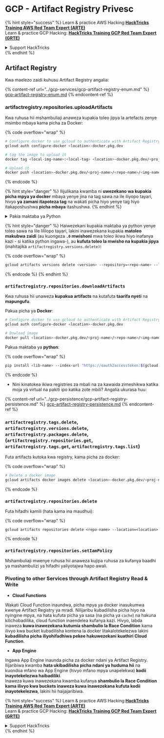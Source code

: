 # GCP - Artifact Registry Privesc

{% hint style="success" %}
Learn & practice AWS Hacking:<img src="../../../.gitbook/assets/image (1).png" alt="" data-size="line">[**HackTricks Training AWS Red Team Expert (ARTE)**](https://training.hacktricks.xyz/courses/arte)<img src="../../../.gitbook/assets/image (1).png" alt="" data-size="line">\
Learn & practice GCP Hacking: <img src="../../../.gitbook/assets/image (2).png" alt="" data-size="line">[**HackTricks Training GCP Red Team Expert (GRTE)**<img src="../../../.gitbook/assets/image (2).png" alt="" data-size="line">](https://training.hacktricks.xyz/courses/grte)

<details>

<summary>Support HackTricks</summary>

* Check the [**subscription plans**](https://github.com/sponsors/carlospolop)!
* **Join the** 💬 [**Discord group**](https://discord.gg/hRep4RUj7f) or the [**telegram group**](https://t.me/peass) or **follow** us on **Twitter** 🐦 [**@hacktricks\_live**](https://twitter.com/hacktricks\_live)**.**
* **Share hacking tricks by submitting PRs to the** [**HackTricks**](https://github.com/carlospolop/hacktricks) and [**HackTricks Cloud**](https://github.com/carlospolop/hacktricks-cloud) github repos.

</details>
{% endhint %}

## Artifact Registry

Kwa maelezo zaidi kuhusu Artifact Registry angalia:

{% content-ref url="../gcp-services/gcp-artifact-registry-enum.md" %}
[gcp-artifact-registry-enum.md](../gcp-services/gcp-artifact-registry-enum.md)
{% endcontent-ref %}

### artifactregistry.repositories.uploadArtifacts

Kwa ruhusa hii mshambuliaji anaweza kupakia toleo jipya la artefacts zenye msimbo mbaya kama picha za Docker:

{% code overflow="wrap" %}
```bash
# Configure docker to use gcloud to authenticate with Artifact Registry
gcloud auth configure-docker <location>-docker.pkg.dev

# tag the image to upload it
docker tag <local-img-name>:<local-tag> <location>-docker.pkg.dev/<proj-name>/<repo-name>/<img-name>:<tag>

# Upload it
docker push <location>-docker.pkg.dev/<proj-name>/<repo-name>/<img-name>:<tag>
```
{% endcode %}

{% hint style="danger" %}
Ilijulikana kwamba ni **uwezekano wa kupakia picha mpya ya docker** mbaya yenye jina na tag sawa na ile iliyopo tayari, hivyo **ya zamani itapoteza tag** na wakati picha hiyo yenye tag hiyo itakaposhushwa **picha mbaya** itashushwa.
{% endhint %}

<details>

<summary>Pakia maktaba ya Python</summary>

**Anza kwa kuunda maktaba ya kupakia** (ikiwa unaweza kupakua toleo la hivi karibuni kutoka kwenye rejista unaweza kuepuka hatua hii):

1.  **Weka muundo wa mradi wako**:

* Unda directory mpya kwa ajili ya maktaba yako, mfano, `hello_world_library`.
* Ndani ya directory hii, unda directory nyingine yenye jina la kifurushi chako, mfano, `hello_world`.
* Ndani ya directory ya kifurushi chako, unda faili ya `__init__.py`. Faili hii inaweza kuwa tupu au inaweza kuwa na mwanzo wa kifurushi chako.

```bash
mkdir hello_world_library
cd hello_world_library
mkdir hello_world
touch hello_world/__init__.py
```
2.  **Andika msimbo wa maktaba yako**:

* Ndani ya directory ya `hello_world`, unda faili mpya ya Python kwa ajili ya moduli yako, mfano, `greet.py`.
* Andika kazi yako ya "Hello, World!":

```python
# hello_world/greet.py
def say_hello():
return "Hello, World!"
```
3.  **Unda faili ya `setup.py`**:

* Katika mzizi wa directory yako ya `hello_world_library`, unda faili ya `setup.py`.
* Faili hii ina metadata kuhusu maktaba yako na inamwambia Python jinsi ya kuisakinisha.

```python
# setup.py
from setuptools import setup, find_packages

setup(
name='hello_world',
version='0.1',
packages=find_packages(),
install_requires=[
# Mahitaji yoyote ambayo maktaba yako inahitaji
],
)
```

**Sasa, hebu tupakie maktaba:**

1.  **Jenga kifurushi chako**:

* Kutoka mzizi wa directory yako ya `hello_world_library`, endesha:

```sh
python3 setup.py sdist bdist_wheel
```
2. **Sanidi uthibitisho kwa twine** (inayotumika kupakia kifurushi chako):
* Hakikisha una `twine` iliyosakinishwa (`pip install twine`).
* Tumia `gcloud` kusanidi akreditif:

{% code overflow="wrap" %}
````
```sh
twine upload --username 'oauth2accesstoken' --password "$(gcloud auth print-access-token)" --repository-url https://<location>-python.pkg.dev/<project-id>/<repo-name>/ dist/*
```
````
{% endcode %}

3. **Safisha ujenzi**
```bash
rm -rf dist build hello_world.egg-info
```
</details>

{% hint style="danger" %}
Haiwezekani kupakia maktaba ya python yenye toleo sawa na lile lililopo tayari, lakini inawezekana kupakia **matoleo makubwa zaidi** (au kuongeza **`.0` mwishoni** mwa toleo ikiwa hiyo inafanya kazi - si katika python ingawa-), au **kufuta toleo la mwisho na kupakia jipya** (inahitajika `artifactregistry.versions.delete)`**:**

{% code overflow="wrap" %}
```sh
gcloud artifacts versions delete <version> --repository=<repo-name> --location=<location> --package=<lib-name>
```
{% endcode %}
{% endhint %}

### `artifactregistry.repositories.downloadArtifacts`

Kwa ruhusa hii unaweza **kupakua artifacts** na kutafuta **taarifa nyeti** na **mapungufu**.

Pakua picha ya **Docker**:
```sh
# Configure docker to use gcloud to authenticate with Artifact Registry
gcloud auth configure-docker <location>-docker.pkg.dev

# Dowload image
docker pull <location>-docker.pkg.dev/<proj-name>/<repo-name>/<img-name>:<tag>
```
Pakua maktaba ya **python**:

{% code overflow="wrap" %}
```bash
pip install <lib-name> --index-url "https://oauth2accesstoken:$(gcloud auth print-access-token)@<location>-python.pkg.dev/<project-id>/<repo-name>/simple/" --trusted-host <location>-python.pkg.dev --no-cache-dir
```
{% endcode %}

* Nini kinatokea ikiwa registries za mbali na za kawaida zimeshikwa katika moja ya virtual na pakiti ipo katika zote mbili? Angalia ukurasa huu:

{% content-ref url="../gcp-persistence/gcp-artifact-registry-persistence.md" %}
[gcp-artifact-registry-persistence.md](../gcp-persistence/gcp-artifact-registry-persistence.md)
{% endcontent-ref %}

### `artifactregistry.tags.delete`, `artifactregistry.versions.delete`, `artifactregistry.packages.delete`, (`artifactregistry.repositories.get`, `artifactregistry.tags.get`, `artifactregistry.tags.list`)

Futa artifacts kutoka kwa registry, kama picha za docker:

{% code overflow="wrap" %}
```bash
# Delete a docker image
gcloud artifacts docker images delete <location>-docker.pkg.dev/<proj-name>/<repo-name>/<img-name>:<tag>
```
{% endcode %}

### `artifactregistry.repositories.delete`

Futa hifadhi kamili (hata kama ina maudhui):

{% code overflow="wrap" %}
```
gcloud artifacts repositories delete <repo-name> --location=<location>
```
{% endcode %}

### `artifactregistry.repositories.setIamPolicy`

Mshambuliaji mwenye ruhusa hii anaweza kujipa ruhusa za kufanya baadhi ya mashambulizi ya hifadhi yaliyotajwa hapo awali.

### Pivoting to other Services through Artifact Registry Read & Write

* **Cloud Functions**

Wakati Cloud Function inaundwa, picha mpya ya docker inasukumwa kwenye Artifact Registry ya mradi. Nilijaribu kubadilisha picha hiyo na nyingine mpya, na hata kufuta picha ya sasa (na picha ya `cache`) na hakuna kilichobadilika, cloud function inaendelea kufanya kazi. Hivyo, labda inaweza **kuwa inawezekana kutumia shambulio la Race Condition** kama ilivyo kwa bucket kubadilisha kontena la docker litakalotekelezwa lakini **kubadilisha picha iliyohifadhiwa pekee hakuwezekani kuathiri Cloud Function**.

* **App Engine**

Ingawa App Engine inaunda picha za docker ndani ya Artifact Registry. Ilijaribiwa kwamba **hata ukibadilisha picha ndani ya huduma hii** na kuondoa mfano wa App Engine (hivyo mfano mpya unapelekwa) **kodii inayotekelezwa haibadiliki**.\
Inaweza kuwa inawezekana kwamba kufanya **shambulio la Race Condition kama ilivyo kwa buckets inaweza kuwa inawezekana kufuta kodii inayotekelezwa**, lakini hii haijajaribiwa.

{% hint style="success" %}
Learn & practice AWS Hacking:<img src="../../../.gitbook/assets/image (1).png" alt="" data-size="line">[**HackTricks Training AWS Red Team Expert (ARTE)**](https://training.hacktricks.xyz/courses/arte)<img src="../../../.gitbook/assets/image (1).png" alt="" data-size="line">\
Learn & practice GCP Hacking: <img src="../../../.gitbook/assets/image (2).png" alt="" data-size="line">[**HackTricks Training GCP Red Team Expert (GRTE)**<img src="../../../.gitbook/assets/image (2).png" alt="" data-size="line">](https://training.hacktricks.xyz/courses/grte)

<details>

<summary>Support HackTricks</summary>

* Check the [**subscription plans**](https://github.com/sponsors/carlospolop)!
* **Join the** 💬 [**Discord group**](https://discord.gg/hRep4RUj7f) or the [**telegram group**](https://t.me/peass) or **follow** us on **Twitter** 🐦 [**@hacktricks\_live**](https://twitter.com/hacktricks\_live)**.**
* **Share hacking tricks by submitting PRs to the** [**HackTricks**](https://github.com/carlospolop/hacktricks) and [**HackTricks Cloud**](https://github.com/carlospolop/hacktricks-cloud) github repos.

</details>
{% endhint %}
